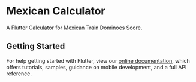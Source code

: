 # Mexican Calculator

A Flutter Calculator for Mexican Train Dominoes Score.

## Getting Started

For help getting started with Flutter, view our
[online documentation](https://flutter.dev/docs), which offers tutorials,
samples, guidance on mobile development, and a full API reference.
